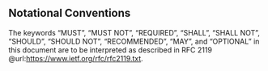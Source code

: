 ## Notational Conventions

The keywords “MUST”, “MUST NOT”, “REQUIRED”, “SHALL”, “SHALL NOT”, “SHOULD”,
“SHOULD NOT”, “RECOMMENDED”, “MAY”, and “OPTIONAL” in this document are to be
interpreted as described in RFC 2119 @url:https://www.ietf.org/rfc/rfc2119.txt.
